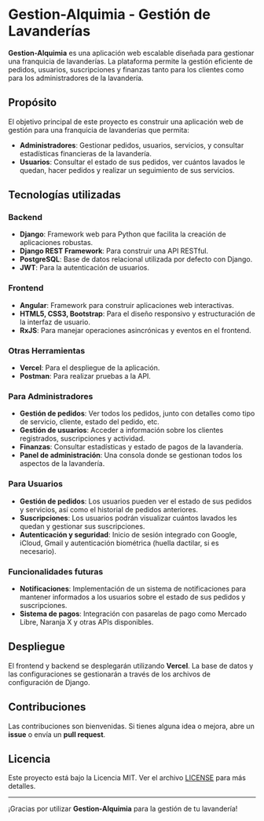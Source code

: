 # Gestion-Alquimia - Gestión de Lavanderías

**Gestion-Alquimia** es una aplicación web escalable diseñada para gestionar una franquicia de lavanderías. La plataforma permite la gestión eficiente de pedidos, usuarios, suscripciones y finanzas tanto para los clientes como para los administradores de la lavandería.

## Propósito

El objetivo principal de este proyecto es construir una aplicación web de gestión para una franquicia de lavanderías que permita:

- **Administradores**: Gestionar pedidos, usuarios, servicios, y consultar estadísticas financieras de la lavandería.
- **Usuarios**: Consultar el estado de sus pedidos, ver cuántos lavados le quedan, hacer pedidos y realizar un seguimiento de sus servicios.

## Tecnologías utilizadas

### Backend
- **Django**: Framework web para Python que facilita la creación de aplicaciones robustas.
- **Django REST Framework**: Para construir una API RESTful.
- **PostgreSQL**: Base de datos relacional utilizada por defecto con Django.
- **JWT**: Para la autenticación de usuarios.

### Frontend
- **Angular**: Framework para construir aplicaciones web interactivas.
- **HTML5, CSS3, Bootstrap**: Para el diseño responsivo y estructuración de la interfaz de usuario.
- **RxJS**: Para manejar operaciones asincrónicas y eventos en el frontend.

### Otras Herramientas
- **Vercel**: Para el despliegue de la aplicación.
- **Postman**: Para realizar pruebas a la API.

### Para Administradores
- **Gestión de pedidos**: Ver todos los pedidos, junto con detalles como tipo de servicio, cliente, estado del pedido, etc.
- **Gestión de usuarios**: Acceder a información sobre los clientes registrados, suscripciones y actividad.
- **Finanzas**: Consultar estadísticas y estado de pagos de la lavandería.
- **Panel de administración**: Una consola donde se gestionan todos los aspectos de la lavandería.

### Para Usuarios
- **Gestión de pedidos**: Los usuarios pueden ver el estado de sus pedidos y servicios, así como el historial de pedidos anteriores.
- **Suscripciones**: Los usuarios podrán visualizar cuántos lavados les quedan y gestionar sus suscripciones.
- **Autenticación y seguridad**: Inicio de sesión integrado con Google, iCloud, Gmail y autenticación biométrica (huella dactilar, si es necesario).

### Funcionalidades futuras
- **Notificaciones**: Implementación de un sistema de notificaciones para mantener informados a los usuarios sobre el estado de sus pedidos y suscripciones.
- **Sistema de pagos**: Integración con pasarelas de pago como Mercado Libre, Naranja X y otras APIs disponibles.


## Despliegue

El frontend y backend se desplegarán utilizando **Vercel**. La base de datos y las configuraciones se gestionarán a través de los archivos de configuración de Django.

## Contribuciones

Las contribuciones son bienvenidas. Si tienes alguna idea o mejora, abre un **issue** o envía un **pull request**.

## Licencia

Este proyecto está bajo la Licencia MIT. Ver el archivo [LICENSE](LICENSE) para más detalles.

---

¡Gracias por utilizar **Gestion-Alquimia** para la gestión de tu lavandería!
